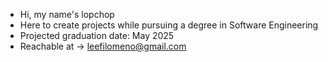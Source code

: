 - Hi, my name's lopchop
- Here to create projects while pursuing a degree in Software Engineering
- Projected graduation date: May 2025
- Reachable at -> leefilomeno@gmail.com


